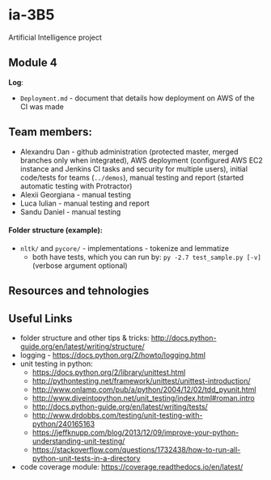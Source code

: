 # ia-3B5
Artificial Intelligence project

## Module 4

**Log**:
+ `Deployment.md` - document that details how deployment on AWS of the CI was made

<!-- Webpage: [2b5.github.io/ia-3B5/](https://2b5.github.io/ia-3B5/) -->

## Team members:
+ Alexandru Dan - github administration (protected master, merged branches only when integrated), AWS deployment (configured AWS EC2 instance and Jenkins CI tasks and security for multiple users), initial code/tests for teams (`../demos`), manual testing and report (started automatic testing with Protractor)
+ Alexii Georgiana - manual testing
+ Luca Iulian - manual testing and report
+ Sandu Daniel - manual testing

#### Folder structure (example):
+ `nltk/` and `pycore/` - implementations - tokenize and lemmatize
  + both have tests, which you can run by: `py -2.7 test_sample.py [-v]` (verbose argument optional)

## Resources and tehnologies


## Useful Links
+ folder structure and other tips & tricks: http://docs.python-guide.org/en/latest/writing/structure/
+ logging - https://docs.python.org/2/howto/logging.html
+ unit testing in python:
  + https://docs.python.org/2/library/unittest.html
  + http://pythontesting.net/framework/unittest/unittest-introduction/
  + http://www.onlamp.com/pub/a/python/2004/12/02/tdd_pyunit.html
  + http://www.diveintopython.net/unit_testing/index.html#roman.intro
  + http://docs.python-guide.org/en/latest/writing/tests/
  + http://www.drdobbs.com/testing/unit-testing-with-python/240165163
  + https://jeffknupp.com/blog/2013/12/09/improve-your-python-understanding-unit-testing/
  + https://stackoverflow.com/questions/1732438/how-to-run-all-python-unit-tests-in-a-directory
+ code coverage module: https://coverage.readthedocs.io/en/latest/
